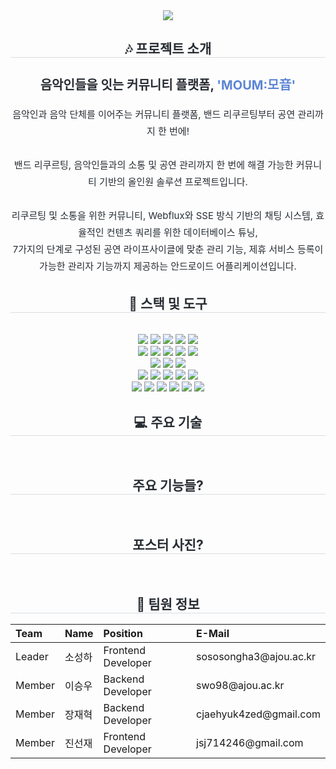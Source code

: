 <div align="center">
    <img src="https://capsule-render.vercel.app/api?type=waving&color=0:dfa1da,100:a4dfdb&height=180&text=MOUM&animation=&fontColor=e0e0e0&fontSize=50" />
</div>

<div align="center"> 
    <h2 style="border-bottom: 1px solid #d8dee4; color: #282d33;"> 🎶 프로젝트 소개 </h2>  
    <h3 style="font-weight: 700; font-size: 20px; color: #282d33;">음악인들을 잇는 커뮤니티 플랫폼, <span style="color: #5c85d6;">'MOUM:모音'</span></h3>
    <div style="font-weight: 400; font-size: 15px; text-align: center; color: #282d33; line-height: 1.8; max-width: 600px;">
        음악인과 음악 단체를 이어주는 커뮤니티 플랫폼, 밴드 리쿠르팅부터 공연 관리까지 한 번에!<br><br>
        밴드 리쿠르팅, 음악인들과의 소통 및 공연 관리까지 한 번에 해결 가능한 커뮤니티 기반의 올인원 솔루션 프로젝트입니다.<br><br>
        리쿠르팅 및 소통을 위한 커뮤니티, Webflux와 SSE 방식 기반의 채팅 시스템, 효율적인 컨텐츠 쿼리를 위한 데이터베이스 튜닝,<br>
        7가지의 단계로 구성된 공연 라이프사이클에 맞춘 관리 기능, 제휴 서비스 등록이 가능한 관리자 기능까지 제공하는 안드로이드 어플리케이션입니다.
    </div> 
</div>

<div align="center">
    <h2 style="border-bottom: 1px solid #d8dee4; color: #282d33;"> 📖 스택 및 도구 </h2> <br> 
    <div style="margin: 0 auto; text-align: center;" align="center"> 
        <!-- Android 관련 기술 -->
        <div>
            <img src="https://img.shields.io/badge/Android Jetpack-4285F4?style=flat&logo=Android&logoColor=white">
            <img src="https://img.shields.io/badge/Android-3DDC84?style=flat&logo=Android&logoColor=white">
            <img src="https://img.shields.io/badge/HTML-E34F26?style=flat&logo=HTML5&logoColor=white">
            <img src="https://img.shields.io/badge/CSS-1572B6?style=flat&logo=CSS3&logoColor=white">
            <img src="https://img.shields.io/badge/Thymeleaf-000000?style=flat&logo=Thymeleaf&logoColor=white">
        </div>
        <!-- 백엔드 관련 기술 -->
        <div>
            <img src="https://img.shields.io/badge/Java-007396?style=flat&logo=Java&logoColor=white">
            <img src="https://img.shields.io/badge/Spring Boot-6DB33F?style=flat&logo=Spring Boot&logoColor=white">
            <img src="https://img.shields.io/badge/Spring Security-6DB33F?style=flat&logo=springsecurity&logoColor=white">
            <img src="https://img.shields.io/badge/Spring JPA-6DB33F?style=flat&logo=jpa&logoColor=white">
            <img src="https://img.shields.io/badge/Spring WebFlux-6DB33F?style=flat&logo=Spring WebFlux&logoColor=white">
        </div>
        <!-- DB 관련 기술 -->
        <div>
            <img src="https://img.shields.io/badge/MySQL-4479A1?style=flat&logo=MySQL&logoColor=white">
            <img src="https://img.shields.io/badge/MongoDB-47A248?style=flat&logo=MongoDB&logoColor=white">
            <img src="https://img.shields.io/badge/Redis-DC382D?style=flat&logo=Redis&logoColor=white">
        </div>
        <!-- 클라우드 및 기타 서비스 관련 기술 -->
        <div>
            <img src="https://img.shields.io/badge/Docker-2496ED?style=flat&logo=Docker&logoColor=white">
            <img src="https://img.shields.io/badge/Nginx-009639?style=flat&logo=Nginx&logoColor=white">
            <img src="https://img.shields.io/badge/Amazon S3-569A31?style=flat&logo=Amazon S3&logoColor=white">
            <img src="https://img.shields.io/badge/NCP-03A9F4?style=flat&logo=Naver Cloud&logoColor=white">
            <img src="https://img.shields.io/badge/Object Storage-00C3E3?style=flat&logo=Amazon S3&logoColor=white">
        </div>
        <!-- 협업 및 기타 도구 -->
        <div>
            <img src="https://img.shields.io/badge/Github-181717?style=flat&logo=Github&logoColor=white">
            <img src="https://img.shields.io/badge/Git-F05032?style=flat&logo=Git&logoColor=white">
            <img src="https://img.shields.io/badge/Github Action-2088FF?style=flat&logo=Github Actions&logoColor=white">
            <img src="https://img.shields.io/badge/Slack-4A154B?style=flat&logo=Slack&logoColor=white">
            <img src="https://img.shields.io/badge/Notion-000000?style=flat&logo=Notion&logoColor=white">
            <img src="https://img.shields.io/badge/Figma-800080?style=flat&logo=Figma&logoColor=white">
        </div>
    </div>
        <!-- 추가 기능 및 기타 서비스 -->
<!--         <div>
            <img src="https://img.shields.io/badge/Zxing-FFCA28?style=flat&logo=Zxing&logoColor=black">
            <img src="https://img.shields.io/badge/Naver Maps API-00C73C?style=flat&logo=Naver&logoColor=white">
            <img src="https://img.shields.io/badge/Naver Mail SMTP-003D26?style=flat&logo=Naver&logoColor=white">
            <img src="https://img.shields.io/badge/Youtube Link Embedding-FF0000?style=flat&logo=Youtube&logoColor=white">
        </div>
    </div> -->
</div>
<div align="center">
    <h2 style="border-bottom: 1px solid #d8dee4; color: #282d33;"> 💻 주요 기술 </h2> <br> 
    <div style="margin: 0 auto; text-align: center;" align="center"> 
    </div>
</div>

<div align="center">
    <h2 style="border-bottom: 1px solid #d8dee4; color: #282d33;"> 주요 기능들? </h2> <br> 
    <div style="margin: 0 auto; text-align: center;" align="center"> 
    </div>
</div>

<div align="center">
    <h2 style="border-bottom: 1px solid #d8dee4; color: #282d33;"> 포스터 사진? </h2> <br> 
    <div style="margin: 0 auto; text-align: center;" align="center"> 
    </div>
</div>

<div align="center">
    <h2 style="border-bottom: 1px solid #d8dee4; color: #282d33;"> 📑 팀원 정보 </h2>
    <div style="margin: 0 auto; text-align: center;">
        <table align="center" style="margin: 0 auto;">
            <thead>
                <tr>
                    <th style="text-align:left">Team</th>
                    <th style="text-align:left">Name</th>
                    <th style="text-align:left">Position</th>
                    <th style="text-align:left">E-Mail</th>
                </tr>
            </thead>
            <tbody>
                <tr>
                    <td style="text-align:left"> Leader</td>
                    <td style="text-align:left">소성하</td>
                    <td style="text-align:left">Frontend Developer</td>
                    <td style="text-align:left">sososongha3@ajou.ac.kr</td>
                </tr>
                <tr>
                    <td style="text-align:left">Member</td>
                    <td style="text-align:left">이승우</td>
                    <td style="text-align:left">Backend Developer</td>
                    <td style="text-align:left">swo98@ajou.ac.kr</td>
                </tr>
                <tr>
                    <td style="text-align:left">Member</td>
                    <td style="text-align:left">장재혁</td>
                    <td style="text-align:left">Backend Developer</td>
                    <td style="text-align:left">cjaehyuk4zed@gmail.com</td>
                </tr>
                <tr>
                    <td style="text-align:left">Member</td>
                    <td style="text-align:left">진선재</td>
                    <td style="text-align:left">Frontend Developer</td>
                    <td style="text-align:left">jsj714246@gmail.com</td>
                </tr>
            </tbody>
        </table>
    </div>
</div>
